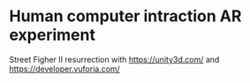 # Human computer intraction AR experiment
Street Figher II resurrection with https://unity3d.com/ and https://developer.vuforia.com/

